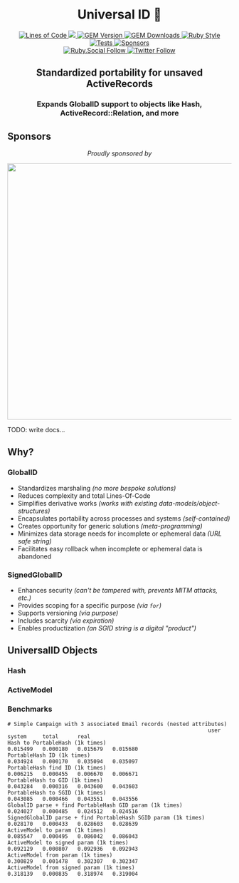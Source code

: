 <p align="center">
  <h1 align="center">Universal ID 🌌</h1>
  <p align="center">
    <a href="http://blog.codinghorror.com/the-best-code-is-no-code-at-all/">
      <img alt="Lines of Code" src="https://img.shields.io/badge/loc-144-47d299.svg" />
    </a>
    <a href="https://codeclimate.com/github/hopsoft/universalid/maintainability">
      <img src="https://api.codeclimate.com/v1/badges/80bcd3acced072534a3a/maintainability" />
    </a>
    <a href="https://rubygems.org/gems/universalid">
      <img alt="GEM Version" src="https://img.shields.io/gem/v/universalid?color=168AFE&include_prereleases&logo=ruby&logoColor=FE1616">
    </a>
    <a href="https://rubygems.org/gems/universalid">
      <img alt="GEM Downloads" src="https://img.shields.io/gem/dt/universalid?color=168AFE&logo=ruby&logoColor=FE1616">
    </a>
    <a href="https://github.com/testdouble/standard">
      <img alt="Ruby Style" src="https://img.shields.io/badge/style-standard-168AFE?logo=ruby&logoColor=FE1616" />
    </a>
    <a href="https://github.com/hopsoft/universalid/actions/workflows/tests.yml">
      <img alt="Tests" src="https://github.com/hopsoft/universalid/actions/workflows/tests.yml/badge.svg" />
    </a>
    <a href="https://github.com/sponsors/hopsoft">
      <img alt="Sponsors" src="https://img.shields.io/github/sponsors/hopsoft?color=eb4aaa&logo=GitHub%20Sponsors" />
    </a>
    <br>
    <a href="https://ruby.social/@hopsoft">
      <img alt="Ruby.Social Follow" src="https://img.shields.io/mastodon/follow/000008274?domain=https%3A%2F%2Fruby.social&label=%40hopsoft&style=social">
    </a>
    <a href="https://twitter.com/hopsoft">
      <img alt="Twitter Follow" src="https://img.shields.io/twitter/url?label=%40hopsoft&style=social&url=https%3A%2F%2Ftwitter.com%2Fhopsoft">
    </a>
  </p>
  <h2 align="center">Standardized portability for unsaved ActiveRecords</h2>
  <h3 align="center">Expands GlobalID support to objects like Hash, ActiveRecord::Relation, and more</h3>
</p>

## Sponsors

<p align="center">
  <em>Proudly sponsored by</em>
</p>
<p align="center">
  <a href="https://www.clickfunnels.com?utm_source=hopsoft&utm_medium=open-source&utm_campaign=universalid">
    <img src="https://images.clickfunnel.com/uploads/digital_asset/file/176632/clickfunnels-dark-logo.svg" width="575" />
  </a>
</p>

TODO: write docs...

## Why?

### GlobalID

- Standardizes marshaling _(no more bespoke solutions)_
- Reduces complexity and total Lines-Of-Code
- Simplifies derivative works _(works with existing data-models/object-structures)_
- Encapsulates portability across processes and systems _(self-contained)_
- Creates opportunity for generic solutions _(meta-programming)_
- Minimizes data storage needs for incomplete or ephemeral data _(URL safe string)_
- Facilitates easy rollback when incomplete or ephemeral data is abandoned

### SignedGlobalID

- Enhances security _(can't be tampered with, prevents MITM attacks, etc.)_
- Provides scoping for a specific purpose _(via `for`)_
- Supports versioning _(via purpose)_
- Includes scarcity _(via expiration)_
- Enables productization _(an SGID string is a digital "product")_

## UniversalID Objects

### Hash

### ActiveModel

### Benchmarks

```
# Simple Campaign with 3 associated Email records (nested attributes)
                                                               user       system     total      real
Hash to PortableHash (1k times)                                0.015499   0.000180   0.015679   0.015680
PortableHash ID (1k times)                                     0.034924   0.000170   0.035094   0.035097
PortableHash find ID (1k times)                                0.006215   0.000455   0.006670   0.006671
PortableHash to GID (1k times)                                 0.043284   0.000316   0.043600   0.043603
PortableHash to SGID (1k times)                                0.043085   0.000466   0.043551   0.043556
GlobalID parse + find PortableHash GID param (1k times)        0.024027   0.000485   0.024512   0.024516
SignedGlobalID parse + find PortableHash SGID param (1k times) 0.028170   0.000433   0.028603   0.028639
ActiveModel to param (1k times)                                0.085547   0.000495   0.086042   0.086043
ActiveModel to signed param (1k times)                         0.092129   0.000807   0.092936   0.092943
ActiveModel from param (1k times)                              0.300829   0.001478   0.302307   0.302347
ActiveModel from signed param (1k times)                       0.318139   0.000835   0.318974   0.319004
```
